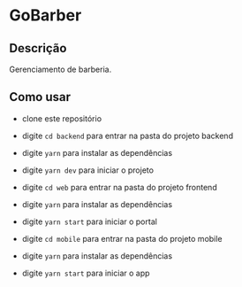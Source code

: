 # GoBarber

## Descrição

Gerenciamento de barberia.

## Como usar

- clone este repositório
- digite `cd backend` para entrar na pasta do projeto backend
- digite `yarn` para instalar as dependências
- digite `yarn dev` para iniciar o projeto

- digite `cd web` para entrar na pasta do projeto frontend
- digite `yarn` para instalar as dependências
- digite `yarn start` para iniciar o portal

- digite `cd mobile` para entrar na pasta do projeto mobile
- digite `yarn` para instalar as dependências
- digite `yarn start` para iniciar o app
